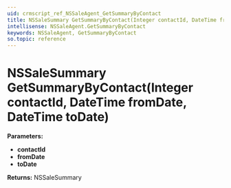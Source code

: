 ```yaml
---
uid: crmscript_ref_NSSaleAgent_GetSummaryByContact
title: NSSaleSummary GetSummaryByContact(Integer contactId, DateTime fromDate, DateTime toDate)
intellisense: NSSaleAgent.GetSummaryByContact
keywords: NSSaleAgent, GetSummaryByContact
so.topic: reference
---
```


# NSSaleSummary GetSummaryByContact(Integer contactId, DateTime fromDate, DateTime toDate)

**Parameters:**
 - **contactId** 
 - **fromDate** 
 - **toDate** 

**Returns:** NSSaleSummary
